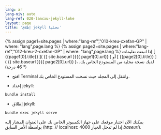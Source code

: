 ```yaml
---
lang: ar
lang-niv: auto
lang-ref: 020-lancxu-jekyll-loke
layout: page
title: 'إطلاق jekyll محليا'
---
```


{% assign page1=site.pages | where:"lang-ref","010-kreu-cxefan-GP" | where: "lang",page.lang  %}
{% assign page2=site.pages | where:"lang-ref","012-kreu-2-cxefan-GP" | where: "lang",page.lang  %}
إذا اتبعت تعليمات [ {{page1[0].title}} ]( {{ site.baseurl }}{{ page1[0].url}} )
أو [ {{page2[0].title}} ]( {{ site.baseurl }}{{ page2[0].url}} )، لديك نسخة محلية من المستودع الخاص بك. (° 46 درجة)

* افتح Terminal وانتقل إلى المجلد حيث نسخت المستودع الخاص بك.



* إعداد jekyll:



```bash
bundle install
```

* إطلاق jekyll:



```bash
bundle exec jekyll serve
```

يمكنك الآن اختبار موقعك على جهاز الكمبيوتر الخاص بك على العنوان المشار إليه بواسطة الأمر السابق (http: // localhost: 4000 إذا لم تدخل الخيار _baseurl_).

